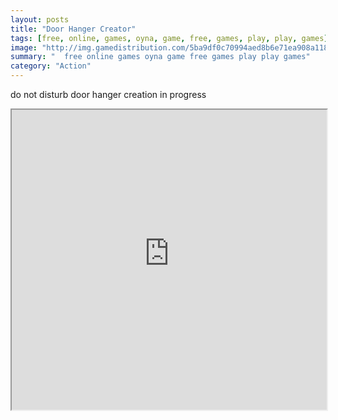 ```yaml
---
layout: posts
title: "Door Hanger Creator"
tags: [free, online, games, oyna, game, free, games, play, play, games]
image: "http://img.gamedistribution.com/5ba9df0c70994aed8b6e71ea908a1182.jpg"
summary: "  free online games oyna game free games play play games"
category: "Action"
---
```


do not disturb door hanger creation in progress

<iframe width="100%" height="480px;" src="http://flash.gamedistribution.com?game=5ba9df0c70994aed8b6e71ea908a1182"></iframe>